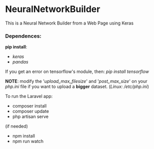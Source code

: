 # NeuralNetworkBuilder
 This is a Neural Network Builder from a Web Page using Keras

### Dependences:
**pip install**:
* _keras_
* _pandas_
	
If you get an error on tensorflow's module, then: _pip install tensorflow_

**NOTE**: modify the '_upload_max_filesize_' and '_post_max_size_' on your _php.ini_ file if you want to upload a **bigger** dataset. (_Linux: /etc/php.ini_)

To run the Laravel app:
* composer install
* composer update
* php artisan serve

(if needed)
* npm install
* npm run watch
